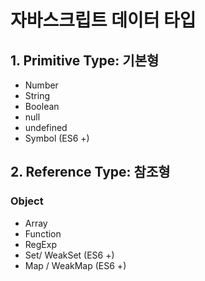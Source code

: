 # 자바스크립트 데이터 타입

## 1. Primitive Type: 기본형
* Number
* String
* Boolean
* null
* undefined
* Symbol (ES6 +)

## 2. Reference Type: 참조형
### Object
* Array
* Function
* RegExp
* Set/ WeakSet (ES6 +)
* Map / WeakMap (ES6 +)

